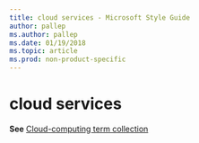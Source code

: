 ```yaml
---
title: cloud services - Microsoft Style Guide
author: pallep
ms.author: pallep
ms.date: 01/19/2018
ms.topic: article
ms.prod: non-product-specific
---
```


# cloud services

**See** [Cloud-computing term collection](/style-guide/a-z-word-list-term-collections/term-collections/cloud-computing-terms)
